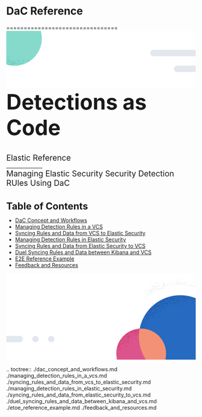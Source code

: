 # DaC Reference
================================
![Header](./_static/header.png)
<span style="font-size:4em;font-weight: bold;">Detections as Code</span><br><br><br>
<span style="font-size:1.5em;">Elastic Reference</span><br>
<span style="font-size:em;">_______________</span><br>
<span style="font-size:1.5em;">Managing Elastic Security Security Detection RUles Using DaC</span><br><br><br>
<span style="font-size:1.8em;font-weight: bold;">Table of Contents</span>
- [DaC Concept and Workflows](./dac_concept_and_workflows.md)
- [Managing Detection Rules in a VCS](./managing_detection_rules_in_a_vcs.md)
- [Syncing Rules and Data from VCS to Elastic Security](./syncing_rules_and_data_from_vcs_to_elastic_security.md)
- [Managing Detection Rules in Elastic Security](./managing_detection_rules_in_elastic_security.md)
- [Syncing Rules and Data from Elastic Security to VCS](./syncing_rules_and_data_from_elastic_security_to_vcs.md)
- [Duel Syncing Rules and Data between Kibana and VCS](./duel_syncing_rules_and_data_between_kibana_and_vcs.md)
- [E2E Reference Example](./etoe_reference_example.md)
- [Feedback and Resources](./feedback_and_resources.md)

![Footer](./_static/footer.png)

.. toctree::
    ./dac_concept_and_workflows.md
    ./managing_detection_rules_in_a_vcs.md
    ./syncing_rules_and_data_from_vcs_to_elastic_security.md
    ./managing_detection_rules_in_elastic_security.md
    ./syncing_rules_and_data_from_elastic_security_to_vcs.md
    ./duel_syncing_rules_and_data_between_kibana_and_vcs.md
    ./etoe_reference_example.md
    ./feedback_and_resources.md